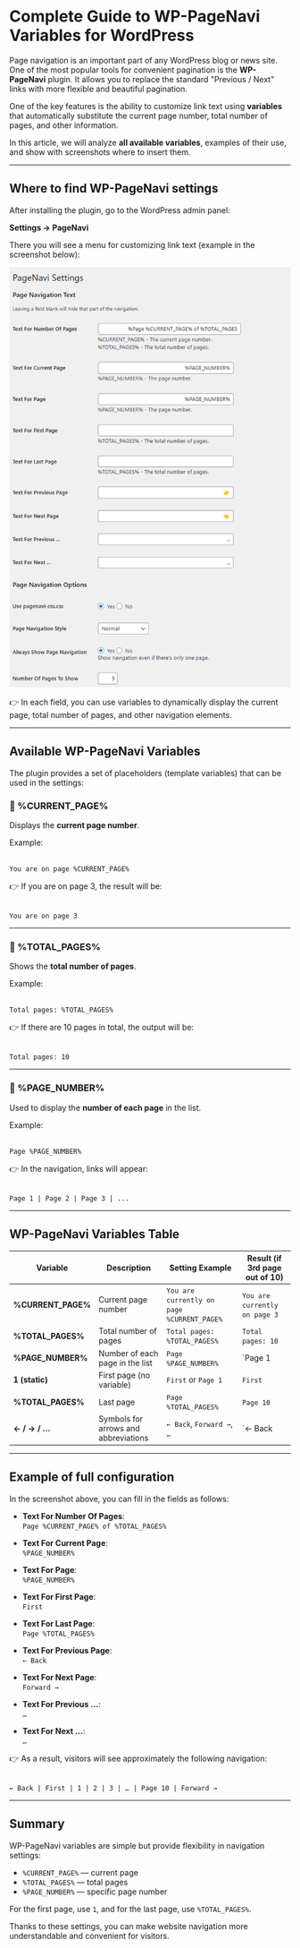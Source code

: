 # Complete Guide to WP-PageNavi Variables for WordPress

Page navigation is an important part of any WordPress blog or news site. One of the most popular tools for convenient pagination is the **WP-PageNavi** plugin. It allows you to replace the standard "Previous / Next" links with more flexible and beautiful pagination.

One of the key features is the ability to customize link text using **variables** that automatically substitute the current page number, total number of pages, and other information.

In this article, we will analyze **all available variables**, examples of their use, and show with screenshots where to insert them.

---

## Where to find WP-PageNavi settings

After installing the plugin, go to the WordPress admin panel:

**Settings → PageNavi**

There you will see a menu for customizing link text (example in the screenshot below):

![WP-PageNavi Settings in WordPress](https://github.com/hypo69/1001-python-ru/blob/master/assets/wordpress-pagenavi-guide/a34df3db-dcb3-4815-ac1c-a73c693fce39.png)

👉 In each field, you can use variables to dynamically display the current page, total number of pages, and other navigation elements.

---

## Available WP-PageNavi Variables

The plugin provides a set of placeholders (template variables) that can be used in the settings:

### 🔹 %CURRENT_PAGE%
Displays the **current page number**.

Example:
```

You are on page %CURRENT_PAGE%

```
👉 If you are on page 3, the result will be:
```

You are on page 3

```

---

### 🔹 %TOTAL_PAGES%
Shows the **total number of pages**.

Example:
```

Total pages: %TOTAL_PAGES%

```
👉 If there are 10 pages in total, the output will be:
```

Total pages: 10

```

---

### 🔹 %PAGE_NUMBER%
Used to display the **number of each page** in the list.

Example:
```

Page %PAGE_NUMBER%

```
👉 In the navigation, links will appear:
```

Page 1 | Page 2 | Page 3 | ...

```

---

## WP-PageNavi Variables Table

| Variable          | Description                               | Setting Example                    | Result (if 3rd page out of 10)       |
|-------------------|-------------------------------------------|------------------------------------|--------------------------------------|
| **%CURRENT_PAGE%** | Current page number                       | `You are currently on page %CURRENT_PAGE%` | `You are currently on page 3` |
| **%TOTAL_PAGES%**  | Total number of pages                     | `Total pages: %TOTAL_PAGES%`       | `Total pages: 10` |
| **%PAGE_NUMBER%**  | Number of each page in the list           | `Page %PAGE_NUMBER%`               | `Page 1 | Page 2 | Page 3 …` |
| **1 (static)**    | First page (no variable)                  | `First` or `Page 1`                | `First` |
| **%TOTAL_PAGES%**  | Last page                                 | `Page %TOTAL_PAGES%`               | `Page 10` |
| **← / → / …**      | Symbols for arrows and abbreviations      | `← Back`, `Forward →`, `…`         | `← Back | 1 | 2 | 3 | … | 10 | Forward →` |

---

## Example of full configuration

In the screenshot above, you can fill in the fields as follows:

- **Text For Number Of Pages**:  
  `Page %CURRENT_PAGE% of %TOTAL_PAGES%`

- **Text For Current Page**:  
  `%PAGE_NUMBER%`

- **Text For Page**:  
  `%PAGE_NUMBER%`

- **Text For First Page**:  
  `First`

- **Text For Last Page**:  
  `Page %TOTAL_PAGES%`

- **Text For Previous Page**:  
  `← Back`

- **Text For Next Page**:  
  `Forward →`

- **Text For Previous …**:  
  `…`

- **Text For Next …**:  
  `…`

👉 As a result, visitors will see approximately the following navigation:
```

← Back | First | 1 | 2 | 3 | … | Page 10 | Forward →

```

---

## Summary

WP-PageNavi variables are simple but provide flexibility in navigation settings:

- `%CURRENT_PAGE%` — current page  
- `%TOTAL_PAGES%` — total pages  
- `%PAGE_NUMBER%` — specific page number  

For the first page, use `1`, and for the last page, use `%TOTAL_PAGES%`.

Thanks to these settings, you can make website navigation more understandable and convenient for visitors.